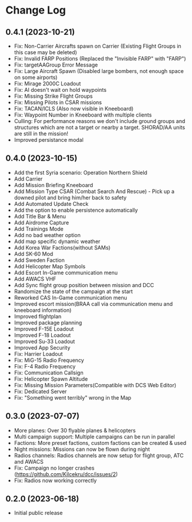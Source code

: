 # Change Log


## 0.4.1 (2023-10-21)

- Fix: Non-Carrier Aircrafts spawn on Carrier (Existing Flight Groups in this case may be deleted)
- Fix: Invalid FARP Positions (Replaced the "Invisible FARP" with "FARP")
- Fix: targetAAGroup Error Message
- Fix: Large Aircraft Spawn (Disabled large bombers, not enough space on some airports)
- Fix: Mirage 2000C Loadout
- Fix: AI doesn't wait on hold waypoints
- Fix: Missing Strike Flight Groups
- Fix: Missing Pilots in CSAR missions
- Fix: TACAN/ICLS (Also now visible in Kneeboard)
- Fix: Waypoint Number in Kneeboard with multiple clients
- Culling: For performance reasons we don't include ground groups and structures which are not a target or nearby a target. SHORAD/AA units are still in the mission!
- Improved persistance modal

## 0.4.0 (2023-10-15)

- Add the first Syria scenario: Operation Northern Shield
- Add Carrier
- Add Mission Briefing Kneeboard
- Add Mission Type CSAR (Combat Search And Rescue) - Pick up a downed pilot and bring him/her back to safety
- Add Automated Update Check
- Add the option to enable persistence automatically
- Add Title Bar & Menu
- Add Airdrome Capture
- Add Trainings Mode
- Add no bad weather option
- Add map specific dynamic weather
- Add Korea War Factions(without SAMs)
- Add SK-60 Mod
- Add Sweden Faction
- Add Helicopter Map Symbols
- Add Escort In-Game communication menu
- Add AWACS VHF
- Add Sync flight group position between mission and DCC
- Randomize the state of the campaign at the start
- Reworked CAS In-Game communication menu
- Improved escort mission(BRAA call via communication menu and kneeboard information)
- Improved flightplan
- Improved package planning
- Improved F-15E Loadout
- Improved F-18 Loadout
- Improved Su-33 Loadout
- Improved App Security
- Fix: Harrier Loadout
- Fix: MiG-15 Radio Frequency
- Fix: F-4 Radio Frequency 
- Fix: Communication Callsign
- Fix: Helicopter Spawn Altitude
- Fix: Missing Mission Parameters(Compatible with DCS Web Editor)
- Fix: Dedicated Server
- Fix: "Something went terribly" wrong in the Map


## 0.3.0 (2023-07-07)

- More planes: Over 30 flyable planes & helicopters
- Multi campaign support: Multiple campaigns can be run in parallel
- Factions: More preset factions, custom factions can be created & used
- Night missions: Missions can now be flown during night
- Radios channels: Radios channels are now setup for flight group, ATC and AWACS
- Fix: Campaign no longer crashes (https://github.com/Kilcekru/dcc/issues/2)
- Fix: Radios now working correctly

## 0.2.0 (2023-06-18)

- Initial public release